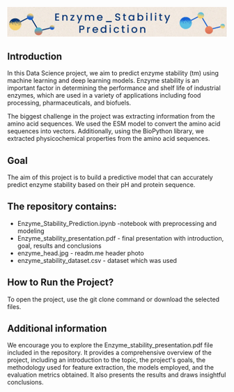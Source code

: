 ![](enzyme_head.jpg)

## Introduction
In this Data Science project, we aim to predict enzyme stability (tm) using machine learning and deep learning models. Enzyme stability is an important factor in determining the performance and shelf life of industrial enzymes, which are used in a variety of applications including food processing, pharmaceuticals, and biofuels. 

The biggest challenge in the project was extracting information from the amino acid sequences. We used the ESM model to convert the amino acid sequences into vectors. Additionally, using the BioPython library, we extracted physicochemical properties from the amino acid sequences.

## Goal
The aim of this project is to build a predictive model that can accurately predict enzyme stability based on their pH and protein sequence.

## The repository contains:

* Enzyme_Stability_Prediction.ipynb -notebook with preprocessing and modeling
* Enzyme_stability_presentation.pdf - final presentation with introduction, goal, results and conclusions
* enzyme_head.jpg - readm.me header photo
* enzyme_stability_dataset.csv - dataset which was used

## How to Run the Project?
To open the project, use the git clone command or download the selected files.

## Additional information
We encourage you to explore the Enzyme_stability_presentation.pdf file included in the repository. It provides a comprehensive overview of the project, including an introduction to the topic, the project's goals, the methodology used for feature extraction, the models employed, and the evaluation metrics obtained. It also presents the results and draws insightful conclusions.
